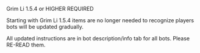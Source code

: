 Grim Li 1.5.4 or HIGHER REQUIRED

Starting with Grim Li 1.5.4 items are no longer needed to recognize players bots will be updated gradually.

All updated instructions are in bot description/info tab for all bots. Please RE-READ them.



